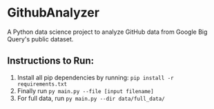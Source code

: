 # GithubAnalyzer
A Python data science project to analyze GitHub data from Google Big Query's public dataset.
## Instructions to Run:
1. Install all pip dependencies by running: `pip install -r requirements.txt`
2. Finally run `py main.py --file [input filename]`
3. For full data, run `py main.py --dir data/full_data/`
